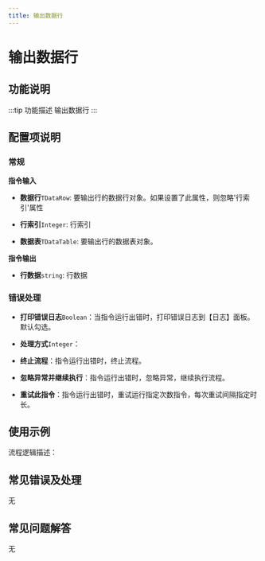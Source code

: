 ```yaml
---
title: 输出数据行
---
```


# 输出数据行

## 功能说明

:::tip 功能描述
输出数据行
:::

## 配置项说明

### 常规

**指令输入**

- **数据行**`TDataRow`: 要输出行的数据行对象。如果设置了此属性，则忽略'行索引'属性

- **行索引**`Integer`: 行索引

- **数据表**`TDataTable`: 要输出行的数据表对象。


**指令输出**

- **行数据**`string`: 行数据

### 错误处理

- **打印错误日志**`Boolean`：当指令运行出错时，打印错误日志到【日志】面板。默认勾选。

- **处理方式**`Integer`：

 - **终止流程**：指令运行出错时，终止流程。

 - **忽略异常并继续执行**：指令运行出错时，忽略异常，继续执行流程。

 - **重试此指令**：指令运行出错时，重试运行指定次数指令，每次重试间隔指定时长。

## 使用示例

流程逻辑描述：

## 常见错误及处理

无

## 常见问题解答

无

